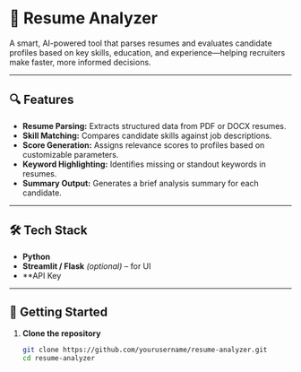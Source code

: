 # 📄 Resume Analyzer

A smart, AI-powered tool that parses resumes and evaluates candidate profiles based on key skills, education, and experience—helping recruiters make faster, more informed decisions.

---

## 🔍 Features

- **Resume Parsing:** Extracts structured data from PDF or DOCX resumes.
- **Skill Matching:** Compares candidate skills against job descriptions.
- **Score Generation:** Assigns relevance scores to profiles based on customizable parameters.
- **Keyword Highlighting:** Identifies missing or standout keywords in resumes.
- **Summary Output:** Generates a brief analysis summary for each candidate.

---

## 🛠️ Tech Stack

- **Python**
- **Streamlit / Flask** *(optional)* – for UI
- **API Key
---

## 🚀 Getting Started

1. **Clone the repository**
   ```bash
   git clone https://github.com/yourusername/resume-analyzer.git
   cd resume-analyzer

